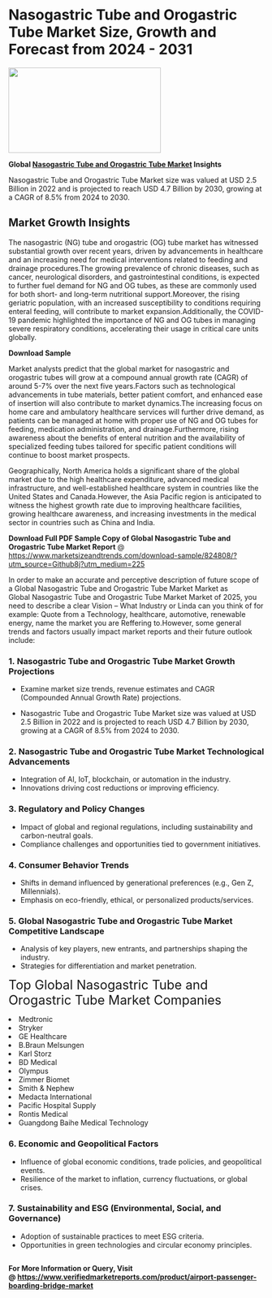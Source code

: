 <H1>Nasogastric Tube and Orogastric Tube Market Size, Growth and Forecast from 2024 - 2031</H1><img class="aligncenter size-medium wp-image-584254" src="https://thirdeyenews.in/wp-content/uploads/2024/09/Global-Market-Research-300x168.jpeg" alt="" width="300" height="168" /><p><strong>Global&nbsp;<a href="https://www.marketsizeandtrends.com/download-sample/824808/?utm_source=Github8j?utm_medium=225">Nasogastric Tube and Orogastric Tube Market</a> Insights</strong></p><p>Nasogastric Tube and Orogastric Tube Market size was valued at USD 2.5 Billion in 2022 and is projected to reach USD 4.7 Billion by 2030, growing at a CAGR of 8.5% from 2024 to 2030.</p><p><h2>Market Growth Insights</h2> <p>The nasogastric (NG) tube and orogastric (OG) tube market has witnessed substantial growth over recent years, driven by advancements in healthcare and an increasing need for medical interventions related to feeding and drainage procedures.The growing prevalence of chronic diseases, such as cancer, neurological disorders, and gastrointestinal conditions, is expected to further fuel demand for NG and OG tubes, as these are commonly used for both short- and long-term nutritional support.Moreover, the rising geriatric population, with an increased susceptibility to conditions requiring enteral feeding, will contribute to market expansion.Additionally, the COVID-19 pandemic highlighted the importance of NG and OG tubes in managing severe respiratory conditions, accelerating their usage in critical care units globally.</p> <p><strong>Download Sample</strong></p> <p>Market analysts predict that the global market for nasogastric and orogastric tubes will grow at a compound annual growth rate (CAGR) of around 5-7% over the next five years.Factors such as technological advancements in tube materials, better patient comfort, and enhanced ease of insertion will also contribute to market dynamics.The increasing focus on home care and ambulatory healthcare services will further drive demand, as patients can be managed at home with proper use of NG and OG tubes for feeding, medication administration, and drainage.Furthermore, rising awareness about the benefits of enteral nutrition and the availability of specialized feeding tubes tailored for specific patient conditions will continue to boost market prospects.</p> <p>Geographically, North America holds a significant share of the global market due to the high healthcare expenditure, advanced medical infrastructure, and well-established healthcare system in countries like the United States and Canada.However, the Asia Pacific region is anticipated to witness the highest growth rate due to improving healthcare facilities, growing healthcare awareness, and increasing investments in the medical sector in countries such as China and India.</p> <p><span class=""><strong>Download Full PDF Sample Copy of Global Nasogastric Tube and Orogastric Tube Market Report</strong> @ <a href="https://www.marketsizeandtrends.com/download-sample/824808/?utm_source=Github8j?utm_medium=225" target="_blank">https://www.marketsizeandtrends.com/download-sample/824808/?utm_source=Github8j?utm_medium=225</a></span></p><p>In order to make an accurate and perceptive description of future scope of a Global&nbsp;Nasogastric Tube and Orogastric Tube Market Market as Global&nbsp;Nasogastric Tube and Orogastric Tube Market Market of 2025, you need to describe a clear Vision &ndash; What Industry or Linda can you think of for example: Quote from a Technology, healthcare, automotive, renewable energy, name the market you are Reffering to.However, some general trends and factors usually impact market reports and their future outlook include:</p><h3>1.&nbsp;<strong>Nasogastric Tube and Orogastric Tube Market Growth Projections</strong></h3><ul><li>Examine market size trends, revenue estimates and CAGR (Compounded Annual Growth Rate) projections.</li><li><p>Nasogastric Tube and Orogastric Tube Market size was valued at USD 2.5 Billion in 2022 and is projected to reach USD 4.7 Billion by 2030, growing at a CAGR of 8.5% from 2024 to 2030.</p></li></ul><h3>2.&nbsp;<strong>Nasogastric Tube and Orogastric Tube Market Technological Advancements</strong></h3><ul><li>Integration of AI, IoT, blockchain, or automation in the industry.</li><li>Innovations driving cost reductions or improving efficiency.</li></ul><h3>3.&nbsp;<strong>Regulatory and Policy Changes</strong></h3><ul><li>Impact of global and regional regulations, including sustainability and carbon-neutral goals.</li><li>Compliance challenges and opportunities tied to government initiatives.</li></ul><h3>4.&nbsp;<strong>Consumer Behavior Trends</strong></h3><ul><li>Shifts in demand influenced by generational preferences (e.g., Gen Z, Millennials).</li><li>Emphasis on eco-friendly, ethical, or personalized products/services.</li></ul><h3>5.&nbsp;<strong>Global Nasogastric Tube and Orogastric Tube Market Competitive Landscape</strong></h3><ul><li>Analysis of key players, new entrants, and partnerships shaping the industry.</li><li>Strategies for differentiation and market penetration.</li></ul><p data-pm-slice="1 1 []"><span style="color: inherit; font-family: inherit; font-size: 25px;">Top Global Nasogastric Tube and Orogastric Tube Market Companies</span></p><div class="" data-test-id=""><p><li>Medtronic</li><li> Stryker</li><li> GE Healthcare</li><li> B.Braun Melsungen</li><li> Karl Storz</li><li> BD Medical</li><li> Olympus</li><li> Zimmer Biomet</li><li> Smith & Nephew</li><li> Medacta International</li><li> Pacific Hospital Supply</li><li> Rontis Medical</li><li> Guangdong Baihe Medical Technology</li></p></div><h3>6.&nbsp;<strong>Economic and Geopolitical Factors</strong></h3><ul><li>Influence of global economic conditions, trade policies, and geopolitical events.</li><li>Resilience of the market to inflation, currency fluctuations, or global crises.</li></ul><h3>7.&nbsp;<strong>Sustainability and ESG (Environmental, Social, and Governance)</strong></h3><ul><li>Adoption of sustainable practices to meet ESG criteria.</li><li>Opportunities in green technologies and circular economy principles.</li></ul><h2><strong style="font-size: 14px;">For More Information or Query, Visit @&nbsp;</strong><a style="background-color: #ffffff; font-size: 14px;" href="https://www.marketsizeandtrends.com/report/nasogastric-tube-and-orogastric-tube-market/" target="_blank">https://www.verifiedmarketreports.com/product/airport-passenger-boarding-bridge-market</a></h2>